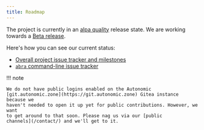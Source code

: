 ```yaml
---
title: Roadmap
---
```


The project is currently in an [alpa quality](https://en.wikipedia.org/wiki/Software_release_life_cycle#Alpha) release state. We are working towards a [Beta release](https://en.wikipedia.org/wiki/Software_release_life_cycle#Beta).

Here's how you can see our current status:

- [Overall project issue tracker and milestones](https://git.autonomic.zone/coop-cloud/organising/issues)
- [`abra` command-line issue tracker](https://git.autonomic.zone/coop-cloud/abra)

!!! note

    We do not have public logins enabled on the Autonomic
    [git.autonomic.zone](https://git.autonomic.zone) Gitea instance because we
    haven't needed to open it up yet for public contributions. However, we want
    to get around to that soon. Please nag us via our [public
    channels](/contact/) and we'll get to it.
